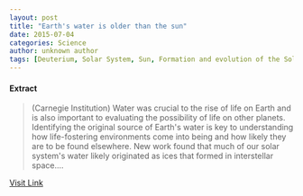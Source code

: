 ```yaml
---
layout: post
title: "Earth's water is older than the sun"
date: 2015-07-04
categories: Science
author: unknown author
tags: [Deuterium, Solar System, Sun, Formation and evolution of the Solar System, Carnegie Institution for Science, Isotope, Hydrogen, Space science, Chemistry, Physical sciences, Physical universe, Astronomy, Outer space, Planetary science, Nature]
---
```





#### Extract
>(Carnegie Institution) Water was crucial to the rise of life on Earth and is also important to evaluating the possibility of life on other planets. Identifying the original source of Earth's water is key to understanding how life-fostering environments come into being and how likely they are to be found elsewhere. New work found that much of our solar system's water likely originated as ices that formed in interstellar space....



[Visit Link](http://www.eurekalert.org/pub_releases/2014-09/ci-ewi092214.php)


